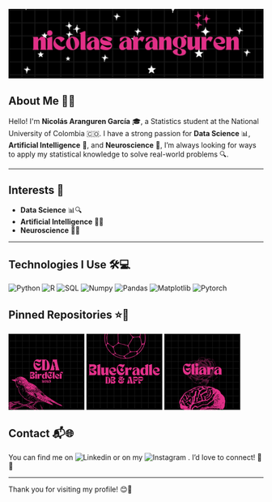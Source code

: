 
![Cover](portadita.jpg)

## About Me 👋✨

Hello! I'm **Nicolás Aranguren García** 🎓, a Statistics student at the National University of Colombia 🇨🇴. I have a strong passion for **Data Science** 📊, **Artificial Intelligence** 🤖, and **Neuroscience** 🧠, I’m always looking for ways to apply my statistical knowledge to solve real-world problems 🔍.

---

## Interests 🌟

- **Data Science** 📊🔍
- **Artificial Intelligence** 🤖💡
- **Neuroscience** 🧠🔬

---

## Technologies I Use 🛠️💻

![Python](https://img.shields.io/badge/%F0%9F%90%8DPython-2A6041?style=for-the-badge)
![R](https://img.shields.io/badge/%F0%9F%93%8AR-EE4266?style=for-the-badge)
![SQL](https://img.shields.io/badge/%F0%9F%93%85%20SQL-2A1E5C?style=for-the-badge)
![Numpy](https://img.shields.io/badge/%F0%9F%94%A2NumPy-0E131F?style=for-the-badge)
![Pandas](https://img.shields.io/badge/%F0%9F%90%BCPandas-%23FF5733%20?style=for-the-badge)
![Matplotlib](https://img.shields.io/badge/%F0%9F%93%8A%20Matplotlib-%23%232E86C1?style=for-the-badge)
![Pytorch](https://img.shields.io/badge/%F0%9F%94%A5Pytorch-%23EE4C2C?style=for-the-badge)





<!--  📉 Tableau  📊 Power BI 🤖 TensorFlow 🧠 Scikit-learn 📊 Pandas 📈 Matplotlib -->

## Pinned Repositories ⭐📁

[![EDA_BirdCLEF25](PortadaBirdClef.png)](https://github.com/siouxi/EDA_BirdCLEF25)
[![BlueCradle](BlueCrandlePortada.png)](https://github.com/siouxi/BlueCradle)
[![Gliara](PGliara.png)](https://github.com/siouxi/gliara)

## Contact 📬🌐

You can find me on ![Linkedin](https://img.shields.io/badge/%F0%9F%A4%9DLinkedin-blue?style=for-the-badge&link=https%3A%2F%2Fwww.linkedin.com%2Fin%2Fminicotina%2F)
 or on my ![Instagram](https://img.shields.io/badge/%F0%9F%93%B8%20Instagram-%23E1306C?style=for-the-badge&link=https%3A%2F%2Fwww.instagram.com%2Fnarangureen%2F)
. I’d love to connect! 🤝✨

---

Thank you for visiting my profile! 😊🎉

